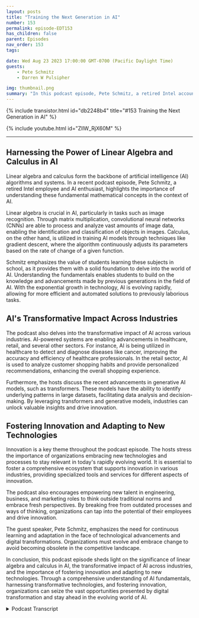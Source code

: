 ```yaml
---
layout: posts
title: "Training the Next Generation in AI"
number: 153
permalink: episode-EDT153
has_children: false
parent: Episodes
nav_order: 153
tags:

date: Wed Aug 23 2023 17:00:00 GMT-0700 (Pacific Daylight Time)
guests:
    - Pete Schmitz
    - Darren W Pulsipher

img: thumbnail.png
summary: "In this podcast episode, Pete Schmitz, a retired Intel account executive, talks about his work with high school students in teaching them about AI and how to use it in their robotics competitions. He explains that these competitions require the use of autonomy, and AI is a crucial component in achieving that. Pete shares an example of how computer vision, powered by AI, is used in the Defense Advanced Research Projects Agency's unmanned surface vehicle, DARPA D Hunter."
---
```


{% include transistor.html id="db2248b4" title="#153 Training the Next Generation in AI" %}

{% include youtube.html id="ZllW_RjX60M" %}

---

## Harnessing the Power of Linear Algebra and Calculus in AI

Linear algebra and calculus form the backbone of artificial intelligence (AI) algorithms and systems. In a recent podcast episode, Pete Schmitz, a retired Intel employee and AI enthusiast, highlights the importance of understanding these fundamental mathematical concepts in the context of AI.

Linear algebra is crucial in AI, particularly in tasks such as image recognition. Through matrix multiplication, convolutional neural networks (CNNs) are able to process and analyze vast amounts of image data, enabling the identification and classification of objects in images. Calculus, on the other hand, is utilized in training AI models through techniques like gradient descent, where the algorithm continuously adjusts its parameters based on the rate of change of a given function.

Schmitz emphasizes the value of students learning these subjects in school, as it provides them with a solid foundation to delve into the world of AI. Understanding the fundamentals enables students to build on the knowledge and advancements made by previous generations in the field of AI. With the exponential growth in technology, AI is evolving rapidly, allowing for more efficient and automated solutions to previously laborious tasks.

## AI's Transformative Impact Across Industries

The podcast also delves into the transformative impact of AI across various industries. AI-powered systems are enabling advancements in healthcare, retail, and several other sectors. For instance, AI is being utilized in healthcare to detect and diagnose diseases like cancer, improving the accuracy and efficiency of healthcare professionals. In the retail sector, AI is used to analyze customer shopping habits and provide personalized recommendations, enhancing the overall shopping experience.

Furthermore, the hosts discuss the recent advancements in generative AI models, such as transformers. These models have the ability to identify underlying patterns in large datasets, facilitating data analysis and decision-making. By leveraging transformers and generative models, industries can unlock valuable insights and drive innovation.

## Fostering Innovation and Adapting to New Technologies

Innovation is a key theme throughout the podcast episode. The hosts stress the importance of organizations embracing new technologies and processes to stay relevant in today's rapidly evolving world. It is essential to foster a comprehensive ecosystem that supports innovation in various industries, providing specialized tools and services for different aspects of innovation.

The podcast also encourages empowering new talent in engineering, business, and marketing roles to think outside traditional norms and embrace fresh perspectives. By breaking free from outdated processes and ways of thinking, organizations can tap into the potential of their employees and drive innovation.

The guest speaker, Pete Schmitz, emphasizes the need for continuous learning and adaptation in the face of technological advancements and digital transformations. Organizations must evolve and embrace change to avoid becoming obsolete in the competitive landscape.

In conclusion, this podcast episode sheds light on the significance of linear algebra and calculus in AI, the transformative impact of AI across industries, and the importance of fostering innovation and adapting to new technologies. Through a comprehensive understanding of AI fundamentals, harnessing transformative technologies, and fostering innovation, organizations can seize the vast opportunities presented by digital transformation and stay ahead in the evolving world of AI.


<details>
<summary> Podcast Transcript </summary>

<p></p>

</details>
